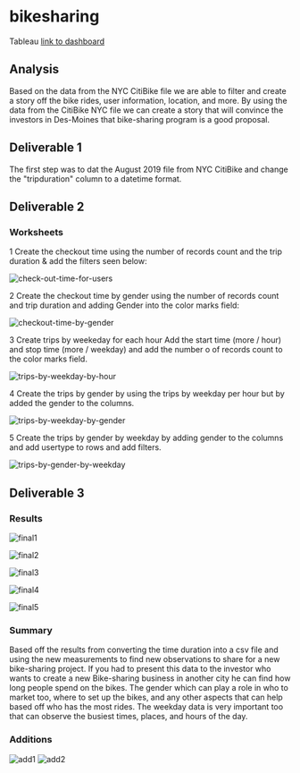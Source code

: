 # bikesharing
Tableau
[link to dashboard](https://public.tableau.com/app/profile/stephanie.e.laforge/viz/TableauChallengeBike_Sharing/CheckoutTimeforUsers?publish=yes)

## Analysis
Based on the data from the NYC CitiBike file we are able to filter and create a story off the bike rides, user information, location, and more. By using the data from the CitiBike NYC file we can create a story that will convince the investors in Des-Moines that bike-sharing program is a good proposal. 


## Deliverable 1
The first step was to dat the August 2019 file from NYC CitiBike and change the "tripduration" column to a datetime format.  



## Deliverable 2

### Worksheets

1 Create the checkout time using the number of records count and the trip duration & add the filters seen below:

![check-out-time-for-users](https://user-images.githubusercontent.com/98365309/175565908-5cd08380-ebc7-4bb5-9e1e-3d03308b35a5.png)


2 Create the checkout time by gender using the number of records count and trip duration and adding Gender into the color marks field:

![checkout-time-by-gender](https://user-images.githubusercontent.com/98365309/175566021-06f9bd78-e3fd-431a-a6f5-978eae00ebbd.png)

3 Create trips by weekeday for each hour Add the start time (more / hour) and stop time (more / weekday) and add the number o of records count to the color marks field.  

![trips-by-weekday-by-hour](https://user-images.githubusercontent.com/98365309/175566081-8885cc5d-55cc-4c15-9fa7-25099af47ef9.png)

4 Create the trips by gender by using the trips by weekday per hour but by added the gender to the columns. 

![trips-by-weekday-by-gender](https://user-images.githubusercontent.com/98365309/175828460-0a16785c-64f1-4649-91c4-39161d8a0025.png)

5 Create the trips by gender by weekday by adding gender to the columns and add usertype to rows and add filters.

![trips-by-gender-by-weekday](https://user-images.githubusercontent.com/98365309/175828456-8b82bd14-f237-4f62-bd38-ab46d61d616f.png)


## Deliverable 3
### Results

![final1](https://user-images.githubusercontent.com/98365309/175828471-0e4c77ef-de98-4fd6-ac60-19f8e28f81a9.png)

![final2](https://user-images.githubusercontent.com/98365309/175828476-64f74877-aa3d-4f45-b82a-59583db79683.png)

![final3](https://user-images.githubusercontent.com/98365309/175828483-c0964b8c-1890-40bf-b9e3-67c79da45d17.png)

![final4](https://user-images.githubusercontent.com/98365309/175828487-077a95d0-8727-4647-91c6-ecb3507f5799.png)

![final5](https://user-images.githubusercontent.com/98365309/175828489-ebb930d3-4620-402a-8ed0-502dfa895c6c.png)


### Summary

Based off the results from converting the time duration into a csv file and using the new measurements to find new observations to share for a new bike-sharing project. If you had to present this data to the investor who wants to create a new Bike-sharing business in another city he can find how long people spend on the bikes. The gender which can play a role in who to market too, where to set up the bikes, and any other aspects that can help based off who has the most rides. The weekday data is very important too that can observe the busiest times, places, and hours of the day.



### Additions

![add1](https://user-images.githubusercontent.com/98365309/175446210-414f203b-7d45-409e-8715-a749859ea84e.png)
![add2](https://user-images.githubusercontent.com/98365309/175446253-4d04a4a1-04e7-4933-9a64-694f4d07af52.png)
